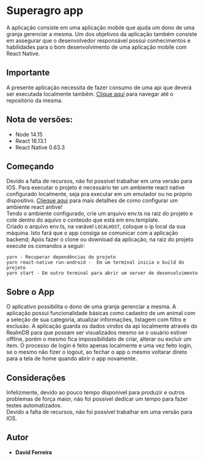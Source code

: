 # Superagro app

A aplicação consiste em uma aplicação mobile que ajuda um dono de uma granja gerenciar a mesma.
Um dos objetivos da aplicação também consiste em assegurar que o desenvolvedor responsável possui conhecimentos e habilidades para o bom desenvolvimento de uma aplicação mobile com React Native.<br />

## Importante
A presente aplicação necessita de fazer consumo de uma api que deverá ser executada localmente também. [Clique aqui](https://github.com/DavidFerreiraM1/superagro-back-end) para navegar até o repositório da mesma.

## Nota de versões:
* Node 14.15
* React 16.13.1
* React Native 0.63.3

## Começando
Devido a falta de recursos, não foi possível trabalhar em uma versão para IOS.
Para executar o projeto é necessário ter um ambiente react native configurado localmente, seja pra executar em um emulador ou no próprio dispositivo. [Clieque aqui](https://react-native.rocketseat.dev/) para mais detalhes de como configurar um ambiente react antive!<br />
Tendo o ambiente configurado, crie um arquivo env.ts na raiz do projeto e cole dentro do aquivo o conteúdo que está em env.template. <br />
Criado o arquivo env.ts, na varável ```LOCALHOST```, coloque o ip local da sua máquina. Isto fará que o app consiga se comunicar com a aplicação backend;
Após fazer o clone ou download da aplicação, na raiz do projeto execute os comandos a seguir:

```
yarn - Recuperar dependências do projeto
yarn react-native run-android -  Em um terminal inicia o build do projeto
yarn start - Em outro terminal para abrir um server de desenvolvimento
```

## Sobre o App

O aplicativo possibilita o dono de uma granja gerenciar a mesma. A aplicação possui funcionalidade básicas como cadastro de um animal com a seleção de sua categoria, atualizar informações, listagem com filtro e exclusão. A aplicação guarda os dados vindos da api localmente através do RealmDB para que possam ser visualizados mesmo se o usuário estiver offline, porém o mesmo fica impossibilidato de criar, alterar ou excluir um item.
O processo de login é feito apenas localmente e uma vez feito login, se o mesmo não fizer o logout, ao fechar o app o mesmo voltarar direto para a tela de home quando abrir o app novamente.

## Considerações

Infelizmente, devido ao pouco tempo disponível para produzir e outros problemas de força maior, não foi possível dedicar um tempo para fazer testes automatizados.<br />
Devido a falta de recursos, não foi possível trabalhar em uma versão para IOS.

## Autor

* **David Ferreira**
